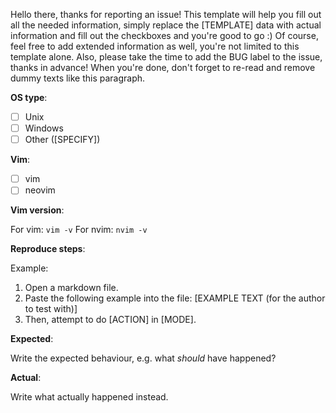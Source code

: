 Hello there, thanks for reporting an issue!
This template will help you fill out all the needed information, simply replace the [TEMPLATE]
data with actual information and fill out the checkboxes and you're good to go :)
Of course, feel free to add extended information as well, you're not limited to this template alone.
Also, please take the time to add the BUG label to the issue, thanks in advance!
When you're done, don't forget to re-read and remove dummy texts like this paragraph.

**OS type**:

- [ ] Unix
- [ ] Windows
- [ ] Other ([SPECIFY])

**Vim**:

- [ ] vim
- [ ] neovim

**Vim version**:

For vim: `vim -v`
For nvim: `nvim -v`

**Reproduce steps**:

Example:

1. Open a markdown file.
2. Paste the following example into the file:
   [EXAMPLE TEXT (for the author to test with)]
3. Then, attempt to do [ACTION] in [MODE].

**Expected**:

Write the expected behaviour, e.g. what *should* have happened?

**Actual**:

Write what actually happened instead.
